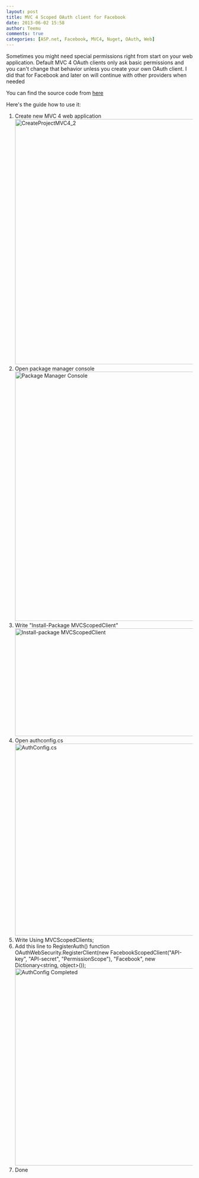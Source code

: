 ```yaml
---
layout: post
title: MVC 4 Scoped OAuth client for Facebook
date: 2013-06-02 15:58
author: Teemu
comments: true
categories: [ASP.net, Facebook, MVC4, Nuget, OAuth, Web]
---
```

Sometimes you might need special permissions right from start on your web application. Default MVC 4 OAuth clients only ask basic permissions and you can't change that behavior unless you create your own OAuth client. I did that for Facebook and later on will continue with other providers when needed

<!--more-->You can find the source code from <a href="https://github.com/tapanila/MVCScopedClient">here</a>

Here's the guide how to use it:
<ol>
	<li>Create new MVC 4 web application
<a href="https://res\.cloudinary\.com/tapanila-net/image/upload/v1388360574/CreateProjectMVC4_2_jvtvdf.png"><img class="alignnone size-full wp-image-3111" alt="CreateProjectMVC4_2" src="https://res\.cloudinary\.com/tapanila-net/image/upload/v1388360574/CreateProjectMVC4_2_jvtvdf.png" width="955" height="660" /></a></li>
	<li>Open package manager console
<a href="https://res\.cloudinary\.com/tapanila-net/image/upload/v1388360572/PackageManagerConsole_mbgi9s.png"><img class="alignnone size-full wp-image-3121" alt="Package Manager Console" src="https://res\.cloudinary\.com/tapanila-net/image/upload/v1388360572/PackageManagerConsole_mbgi9s.png" width="684" height="671" /></a></li>
	<li>Write "Install-Package MVCScopedClient"
<a href="https://res\.cloudinary\.com/tapanila-net/image/upload/v1388360571/Install-package-MVCScopedClient_wgaqkv.png"><img class="alignnone size-full wp-image-3131" alt="Install-package MVCScopedClient" src="https://res\.cloudinary\.com/tapanila-net/image/upload/v1388360571/Install-package-MVCScopedClient_wgaqkv.png" width="1222" height="290" /></a></li>
	<li>Open authconfig.cs
<a href="https://res\.cloudinary\.com/tapanila-net/image/upload/v1388360569/AuthConfig_cs_1_lthocd.png"><img class="alignnone size-full wp-image-3151" alt="AuthConfig.cs" src="https://res\.cloudinary\.com/tapanila-net/image/upload/v1388360569/AuthConfig_cs_1_lthocd.png" width="1249" height="517" /></a></li>
	<li>Write
Using MVCScopedClients;</li>
	<li>Add this line to RegisterAuth() function
OAuthWebSecurity.RegisterClient(new FacebookScopedClient("API-key", "API-secret", "PermissionScope"), "Facebook", new Dictionary&lt;string, object&gt;());
<a href="https://res\.cloudinary\.com/tapanila-net/image/upload/v1388360567/AuthConfig-Completed_v8bhc1.png"><img class="alignnone size-full wp-image-3161" alt="AuthConfig Completed" src="https://res\.cloudinary\.com/tapanila-net/image/upload/v1388360567/AuthConfig-Completed_v8bhc1.png" width="1142" height="531" /></a></li>
	<li>Done</li>
</ol>
